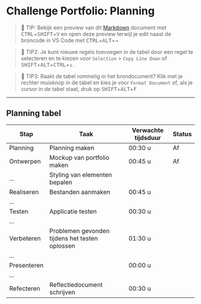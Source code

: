 # Challenge Portfolio: Planning

> :rocket: TIP: Bekijk een preview van dit [Markdown](https://guides.github.com/features/mastering-markdown/) document met <kbd>CTRL</kbd>+<kbd>SHIFT</kbd>+<kbd>V</kbd> en open deze preview terwijl je edit naast de broncode in VS Code met <kbd>CTRL</kbd>+<kbd>ALT</kbd>+<kbd>→</kbd>

> :rocket: TIP2: Je kunt nieuwe regels toevoegen in de tabel door een regel te selecteren en te kiezen voor `Selection` > `Copy Line Down` of <kbd>SHIFT</kbd>+<kbd>ALT</kbd>+<kbd>CTRL</kbd>+<kbd>↓</kbd>. 

> :rocket: TIP3: Raakt de tabel rommelig in het brondocument? Klik met je rechter muisknop in de tabel en kies je voor `Format Document` of, als je cursor in de tabel staat, druk op <kbd>SHIFT</kbd>+<kbd>ALT</kbd>+<kbd>F</kbd>

----

## Planning tabel

| Stap        | Taak                                           | Verwachte tijdsduur | Status |
| ----------- | ---------------------------------------------- | ------------------- | ------ |
| Planning    | Planning maken                                 | 00:30 u             | Af     |
| Ontwerpen   | Mockup van portfolio maken                     | 00:45 u             |  Af    |
| ...         | Styling van elementen bepalen                  |                     |        |
| Realiseren  | Bestanden aanmaken                             | 00:45 u             |        |
| ...         |                                                |                     |        |
| Testen      | Applicatie testen                              | 00:30 u             |        |
| ...         |                                                |                     |        |
| Verbeteren  | Problemen gevonden tijdens het testen oplossen | 01:30 u             |        |
| ...         |                                                |                     |        |
| Presenteren |                                                | 00:00 u             |        |
| ...         |                                                |                     |        |
| Refecteren  | Reflectiedocument schrijven                    | 00:30 u             |        |
